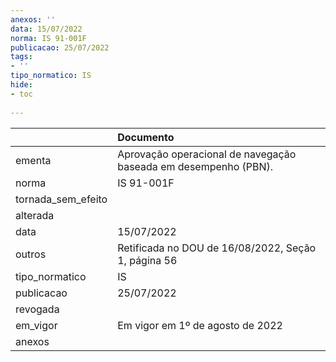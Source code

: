 ```yaml
---
anexos: ''
data: 15/07/2022
norma: IS 91-001F
publicacao: 25/07/2022
tags:
- ''
tipo_normatico: IS
hide: 
- toc 
 
---
```


|                    | Documento                                                       |
|:-------------------|:----------------------------------------------------------------|
| ementa             | Aprovação operacional de navegação baseada em desempenho (PBN). |
| norma              | IS 91-001F                                                      |
| tornada_sem_efeito |                                                                 |
| alterada           |                                                                 |
| data               | 15/07/2022                                                      |
| outros             | Retificada no DOU de 16/08/2022, Seção 1, página 56             |
| tipo_normatico     | IS                                                              |
| publicacao         | 25/07/2022                                                      |
| revogada           |                                                                 |
| em_vigor           | Em vigor em 1º de agosto de 2022                                |
| anexos             |                                                                 |